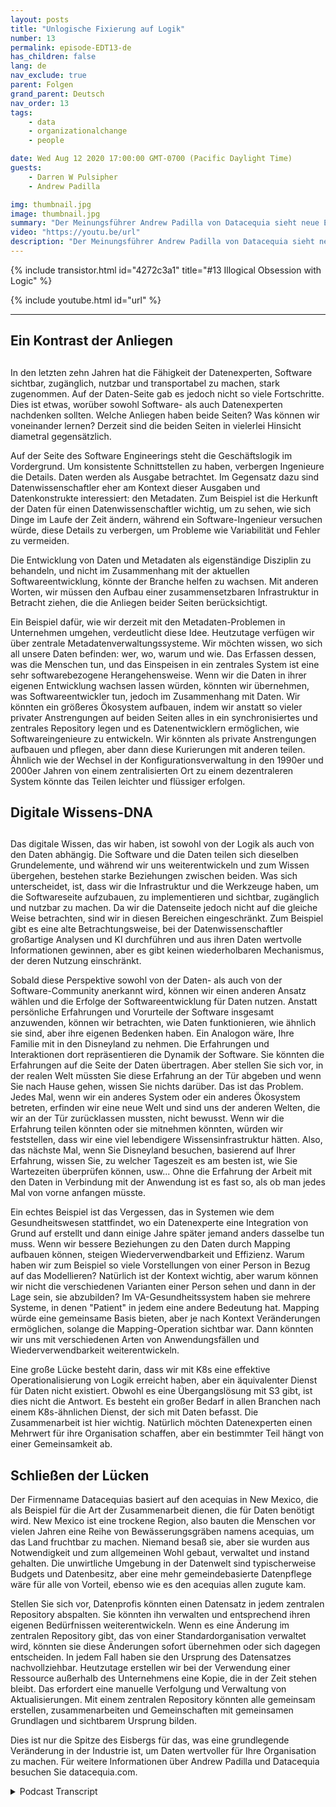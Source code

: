 ```yaml
---
layout: posts
title: "Unlogische Fixierung auf Logik"
number: 13
permalink: episode-EDT13-de
has_children: false
lang: de
nav_exclude: true
parent: Folgen
grand_parent: Deutsch
nav_order: 13
tags:
    - data
    - organizationalchange
    - people

date: Wed Aug 12 2020 17:00:00 GMT-0700 (Pacific Daylight Time)
guests:
    - Darren W Pulsipher
    - Andrew Padilla

img: thumbnail.jpg
image: thumbnail.jpg
summary: "Der Meinungsführer Andrew Padilla von Datacequia sieht neue Entwicklungen im Bereich des Datenmanagements und der Zusammenarbeit vor, die es Daten ermöglichen würden, sich wie Software in Bezug auf Sichtbarkeit, Zugänglichkeit, Benutzerfreundlichkeit und Portabilität weiterzuentwickeln. Er skizziert, wie eine zusammensetzbare Infrastruktur die Anliegen sowohl von Softwareingenieuren als auch von Datenwissenschaftlern angehen würde."
video: "https://youtu.be/url"
description: "Der Meinungsführer Andrew Padilla von Datacequia sieht neue Entwicklungen im Bereich des Datenmanagements und der Zusammenarbeit vor, die es Daten ermöglichen würden, sich wie Software in Bezug auf Sichtbarkeit, Zugänglichkeit, Benutzerfreundlichkeit und Portabilität weiterzuentwickeln. Er skizziert, wie eine zusammensetzbare Infrastruktur die Anliegen sowohl von Softwareingenieuren als auch von Datenwissenschaftlern angehen würde."
---
```


<div>
{% include transistor.html id="4272c3a1" title="#13 Illogical Obsession with Logic" %}

{% include youtube.html id="url" %}
</div>

---

## Ein Kontrast der Anliegen <h2>

In den letzten zehn Jahren hat die Fähigkeit der Datenexperten, Software sichtbar, zugänglich, nutzbar und transportabel zu machen, stark zugenommen. Auf der Daten-Seite gab es jedoch nicht so viele Fortschritte. Dies ist etwas, worüber sowohl Software- als auch Datenexperten nachdenken sollten. Welche Anliegen haben beide Seiten? Was können wir voneinander lernen? Derzeit sind die beiden Seiten in vielerlei Hinsicht diametral gegensätzlich.

Auf der Seite des Software Engineerings steht die Geschäftslogik im Vordergrund. Um konsistente Schnittstellen zu haben, verbergen Ingenieure die Details. Daten werden als Ausgabe betrachtet. Im Gegensatz dazu sind Datenwissenschaftler eher am Kontext dieser Ausgaben und Datenkonstrukte interessiert: den Metadaten. Zum Beispiel ist die Herkunft der Daten für einen Datenwissenschaftler wichtig, um zu sehen, wie sich Dinge im Laufe der Zeit ändern, während ein Software-Ingenieur versuchen würde, diese Details zu verbergen, um Probleme wie Variabilität und Fehler zu vermeiden.

Die Entwicklung von Daten und Metadaten als eigenständige Disziplin zu behandeln, und nicht im Zusammenhang mit der aktuellen Softwareentwicklung, könnte der Branche helfen zu wachsen. Mit anderen Worten, wir müssen den Aufbau einer zusammensetzbaren Infrastruktur in Betracht ziehen, die die Anliegen beider Seiten berücksichtigt.

Ein Beispiel dafür, wie wir derzeit mit den Metadaten-Problemen in Unternehmen umgehen, verdeutlicht diese Idee. Heutzutage verfügen wir über zentrale Metadatenverwaltungssysteme. Wir möchten wissen, wo sich all unsere Daten befinden: wer, wo, warum und wie. Das Erfassen dessen, was die Menschen tun, und das Einspeisen in ein zentrales System ist eine sehr softwarebezogene Herangehensweise. Wenn wir die Daten in ihrer eigenen Entwicklung wachsen lassen würden, könnten wir übernehmen, was Softwareentwickler tun, jedoch im Zusammenhang mit Daten. Wir könnten ein größeres Ökosystem aufbauen, indem wir anstatt so vieler privater Anstrengungen auf beiden Seiten alles in ein synchronisiertes und zentrales Repository legen und es Datenentwicklern ermöglichen, wie Softwareingenieure zu entwickeln. Wir könnten als private Anstrengungen aufbauen und pflegen, aber dann diese Kurierungen mit anderen teilen. Ähnlich wie der Wechsel in der Konfigurationsverwaltung in den 1990er und 2000er Jahren von einem zentralisierten Ort zu einem dezentraleren System könnte das Teilen leichter und flüssiger erfolgen.

## Digitale Wissens-DNA <h2>

Das digitale Wissen, das wir haben, ist sowohl von der Logik als auch von den Daten abhängig. Die Software und die Daten teilen sich dieselben Grundelemente, und während wir uns weiterentwickeln und zum Wissen übergehen, bestehen starke Beziehungen zwischen beiden. Was sich unterscheidet, ist, dass wir die Infrastruktur und die Werkzeuge haben, um die Softwareseite aufzubauen, zu implementieren und sichtbar, zugänglich und nutzbar zu machen. Da wir die Datenseite jedoch nicht auf die gleiche Weise betrachten, sind wir in diesen Bereichen eingeschränkt. Zum Beispiel gibt es eine alte Betrachtungsweise, bei der Datenwissenschaftler großartige Analysen und KI durchführen und aus ihren Daten wertvolle Informationen gewinnen, aber es gibt keinen wiederholbaren Mechanismus, der deren Nutzung einschränkt.

Sobald diese Perspektive sowohl von der Daten- als auch von der Software-Community anerkannt wird, können wir einen anderen Ansatz wählen und die Erfolge der Softwareentwicklung für Daten nutzen. Anstatt persönliche Erfahrungen und Vorurteile der Software insgesamt anzuwenden, können wir betrachten, wie Daten funktionieren, wie ähnlich sie sind, aber ihre eigenen Bedenken haben. Ein Analogon wäre, Ihre Familie mit in den Disneyland zu nehmen. Die Erfahrungen und Interaktionen dort repräsentieren die Dynamik der Software. Sie könnten die Erfahrungen auf die Seite der Daten übertragen. Aber stellen Sie sich vor, in der realen Welt müssten Sie diese Erfahrung an der Tür abgeben und wenn Sie nach Hause gehen, wissen Sie nichts darüber. Das ist das Problem. Jedes Mal, wenn wir ein anderes System oder ein anderes Ökosystem betreten, erfinden wir eine neue Welt und sind uns der anderen Welten, die wir an der Tür zurücklassen mussten, nicht bewusst. Wenn wir die Erfahrung teilen könnten oder sie mitnehmen könnten, würden wir feststellen, dass wir eine viel lebendigere Wissensinfrastruktur hätten. Also, das nächste Mal, wenn Sie Disneyland besuchen, basierend auf Ihrer Erfahrung, wissen Sie, zu welcher Tageszeit es am besten ist, wie Sie Wartezeiten überprüfen können, usw... Ohne die Erfahrung der Arbeit mit den Daten in Verbindung mit der Anwendung ist es fast so, als ob man jedes Mal von vorne anfangen müsste.

Ein echtes Beispiel ist das Vergessen, das in Systemen wie dem Gesundheitswesen stattfindet, wo ein Datenexperte eine Integration von Grund auf erstellt und dann einige Jahre später jemand anders dasselbe tun muss. Wenn wir bessere Beziehungen zu den Daten durch Mapping aufbauen können, steigen Wiederverwendbarkeit und Effizienz. Warum haben wir zum Beispiel so viele Vorstellungen von einer Person in Bezug auf das Modellieren? Natürlich ist der Kontext wichtig, aber warum können wir nicht die verschiedenen Varianten einer Person sehen und dann in der Lage sein, sie abzubilden? Im VA-Gesundheitssystem haben sie mehrere Systeme, in denen "Patient" in jedem eine andere Bedeutung hat. Mapping würde eine gemeinsame Basis bieten, aber je nach Kontext Veränderungen ermöglichen, solange die Mapping-Operation sichtbar war. Dann könnten wir uns mit verschiedenen Arten von Anwendungsfällen und Wiederverwendbarkeit weiterentwickeln.

Eine große Lücke besteht darin, dass wir mit K8s eine effektive Operationalisierung von Logik erreicht haben, aber ein äquivalenter Dienst für Daten nicht existiert. Obwohl es eine Übergangslösung mit S3 gibt, ist dies nicht die Antwort. Es besteht ein großer Bedarf in allen Branchen nach einem K8s-ähnlichen Dienst, der sich mit Daten befasst. Die Zusammenarbeit ist hier wichtig. Natürlich möchten Datenexperten einen Mehrwert für ihre Organisation schaffen, aber ein bestimmter Teil hängt von einer Gemeinsamkeit ab.

## Schließen der Lücken

Der Firmenname Datacequias basiert auf den acequias in New Mexico, die als Beispiel für die Art der Zusammenarbeit dienen, die für Daten benötigt wird. New Mexico ist eine trockene Region, also bauten die Menschen vor vielen Jahren eine Reihe von Bewässerungsgräben namens acequias, um das Land fruchtbar zu machen. Niemand besaß sie, aber sie wurden aus Notwendigkeit und zum allgemeinen Wohl gebaut, verwaltet und instand gehalten. Die unwirtliche Umgebung in der Datenwelt sind typischerweise Budgets und Datenbesitz, aber eine mehr gemeindebasierte Datenpflege wäre für alle von Vorteil, ebenso wie es den acequias allen zugute kam.

Stellen Sie sich vor, Datenprofis könnten einen Datensatz in jedem zentralen Repository abspalten. Sie könnten ihn verwalten und entsprechend ihren eigenen Bedürfnissen weiterentwickeln. Wenn es eine Änderung im zentralen Repository gibt, das von einer Standardorganisation verwaltet wird, könnten sie diese Änderungen sofort übernehmen oder sich dagegen entscheiden. In jedem Fall haben sie den Ursprung des Datensatzes nachvollziehbar. Heutzutage erstellen wir bei der Verwendung einer Ressource außerhalb des Unternehmens eine Kopie, die in der Zeit stehen bleibt. Das erfordert eine manuelle Verfolgung und Verwaltung von Aktualisierungen. Mit einem zentralen Repository könnten alle gemeinsam erstellen, zusammenarbeiten und Gemeinschaften mit gemeinsamen Grundlagen und sichtbarem Ursprung bilden.

Dies ist nur die Spitze des Eisbergs für das, was eine grundlegende Veränderung in der Industrie ist, um Daten wertvoller für Ihre Organisation zu machen. Für weitere Informationen über Andrew Padilla und Datacequia besuchen Sie datacequia.com.



<details>
<summary> Podcast Transcript </summary>

<p></p>

</details>
